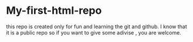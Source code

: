 # My-first-html-repo
this repo is created only for fun and learning the git and github. 
I know that it is a public repo so if you want to give some adivise , you are welcome.

